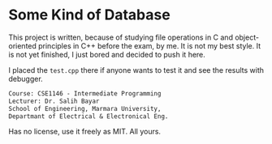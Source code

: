# Some Kind of Database

This project is written, because of studying file operations in C and object-oriented principles in C++ before the exam, by me. It is not my best style. It is not yet finished, I just bored and decided to push it here.

I placed the `test.cpp` there if anyone wants to test it and see the results with debugger.

```txt
Course: CSE1146 - Intermediate Programming
Lecturer: Dr. Salih Bayar
School of Engineering, Marmara University,
Departmant of Electrical & Electronical Eng.
```

Has no license, use it freely as MIT. All yours.
